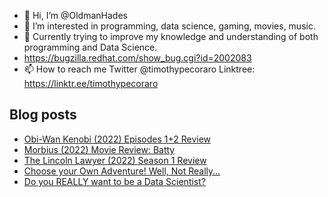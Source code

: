 - 👋 Hi, I’m @OldmanHades
- 👀 I’m interested in programming, data science, gaming, movies, music.
- 🌱 Currently trying to improve my knowledge and understanding of both programming and Data Science.
- https://bugzilla.redhat.com/show_bug.cgi?id=2002083
- 📫 How to reach me Twitter @timothypecoraro
Linktree: https://linktr.ee/timothypecoraro

## Blog posts
<!-- BLOG-POST-LIST:START -->
- [Obi-Wan Kenobi &lpar;2022&rpar; Episodes 1+2 Review](https://medium.com/@timothypecoraro/obi-wan-kenobi-2022-episodes-1-2-review-40541cfcad2d?source=rss-5097f5c9b801------2)
- [Morbius &lpar;2022&rpar; Movie Review: Batty](https://medium.com/@timothypecoraro/morbius-2022-movie-review-batty-8b6cd7bac32b?source=rss-5097f5c9b801------2)
- [The Lincoln Lawyer &lpar;2022&rpar; Season 1 Review](https://medium.com/@timothypecoraro/the-lincoln-lawyer-2022-season-1-review-1a52ba63ba1b?source=rss-5097f5c9b801------2)
- [Choose your Own Adventure! Well, Not Really…](https://medium.com/@timothypecoraro/choose-your-own-adventure-well-not-really-6aa896f523f?source=rss-5097f5c9b801------2)
- [Do you REALLY want to be a Data Scientist?](https://medium.com/@timothypecoraro/do-you-really-want-to-be-a-data-scientist-6f25d9e39916?source=rss-5097f5c9b801------2)
<!-- BLOG-POST-LIST:END -->
